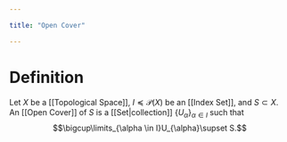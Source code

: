 ```yaml
---

title: "Open Cover"

---
```

# Definition
Let $X$ be a [[Topological Space]], $I \preccurlyeq \mathcal{P}(X)$ be an [[Index Set]], and $S \subset X$. An [[Open Cover]] of $S$ is a [[Set|collection]] $\{U_\alpha\}_{\alpha \in I}$ such that $$\bigcup\limits_{\alpha \in I}U_{\alpha}\supset S.$$
